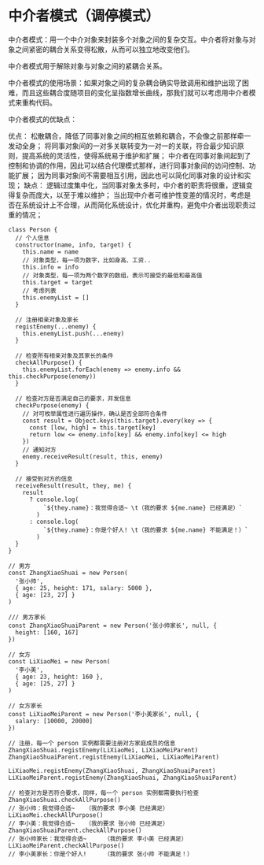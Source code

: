 # 中介者模式（调停模式）

中介者模式：用一个中介对象来封装多个对象之间的复杂交互。中介者将对象与对象之间紧密的耦合关系变得松散，从而可以独立地改变他们。

中介者模式用于解除对象与对象之间的紧耦合关系。

中介者模式的使用场景：如果对象之间的复杂耦合确实导致调用和维护出现了困难，而且这些耦合度随项目的变化呈指数增长曲线，那我们就可以考虑用中介者模式来重构代码。

中介者模式的优缺点：

优点：
松散耦合，降低了同事对象之间的相互依赖和耦合，不会像之前那样牵一发动全身；
将同事对象间的一对多关联转变为一对一的关联，符合最少知识原则，提高系统的灵活性，使得系统易于维护和扩展；
中介者在同事对象间起到了控制和协调的作用，因此可以结合代理模式那样，进行同事对象间的访问控制、功能扩展；
因为同事对象间不需要相互引用，因此也可以简化同事对象的设计和实现；
缺点：
逻辑过度集中化，当同事对象太多时，中介者的职责将很重，逻辑变得复杂而庞大，以至于难以维护；
当出现中介者可维护性变差的情况时，考虑是否在系统设计上不合理，从而简化系统设计，优化并重构，避免中介者出现职责过重的情况；

```
class Person {
  // 个人信息
  constructor(name, info, target) {
    this.name = name
    // 对象类型，每一项为数字，比如身高、工资..
    this.info = info
    // 对象类型，每一项为两个数字的数组，表示可接受的最低和最高值
    this.target = target
    // 考虑列表
    this.enemyList = []
  }

  // 注册相亲对象及家长
  registEnemy(...enemy) {
    this.enemyList.push(...enemy)
  }

  // 检查所有相亲对象及其家长的条件
  checkAllPurpose() {
    this.enemyList.forEach(enemy => enemy.info && this.checkPurpose(enemy))
  }

  // 检查对方是否满足自己的要求，并发信息
  checkPurpose(enemy) {
    // 对可枚举属性进行遍历操作，确认是否全部符合条件
    const result = Object.keys(this.target).every(key => {
      const [low, high] = this.target[key]
      return low <= enemy.info[key] && enemy.info[key] <= high
    })
    // 通知对方
    enemy.receiveResult(result, this, enemy)
  }

  // 接受到对方的信息
  receiveResult(result, they, me) {
    result
      ? console.log(
          `${they.name}：我觉得合适~ \t（我的要求 ${me.name} 已经满足）`
        )
      : console.log(
          `${they.name}：你是个好人! \t（我的要求 ${me.name} 不能满足！）`
        )
  }
}

// 男方
const ZhangXiaoShuai = new Person(
  '张小帅',
  { age: 25, height: 171, salary: 5000 },
  { age: [23, 27] }
)

/// 男方家长
const ZhangXiaoShuaiParent = new Person('张小帅家长', null, {
  height: [160, 167]
})

// 女方
const LiXiaoMei = new Person(
  '李小美',
  { age: 23, height: 160 },
  { age: [25, 27] }
)

// 女方家长
const LiXiaoMeiParent = new Person('李小美家长', null, {
  salary: [10000, 20000]
})

// 注册，每一个 person 实例都需要注册对方家庭成员的信息
ZhangXiaoShuai.registEnemy(LiXiaoMei, LiXiaoMeiParent)
ZhangXiaoShuaiParent.registEnemy(LiXiaoMei, LiXiaoMeiParent)

LiXiaoMei.registEnemy(ZhangXiaoShuai, ZhangXiaoShuaiParent)
LiXiaoMeiParent.registEnemy(ZhangXiaoShuai, ZhangXiaoShuaiParent)

// 检查对方是否符合要求，同样，每一个 person 实例都需要执行检查
ZhangXiaoShuai.checkAllPurpose()
// 张小帅：我觉得合适~ 	（我的要求 李小美 已经满足）
LiXiaoMei.checkAllPurpose()
// 李小美：我觉得合适~ 	（我的要求 张小帅 已经满足）
ZhangXiaoShuaiParent.checkAllPurpose()
// 张小帅家长：我觉得合适~ 	（我的要求 李小美 已经满足）
LiXiaoMeiParent.checkAllPurpose()
// 李小美家长：你是个好人! 	（我的要求 张小帅 不能满足！）

```
